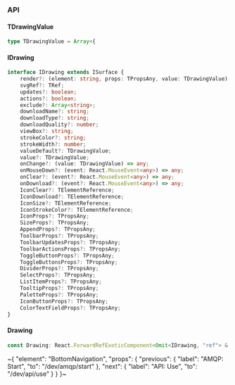

### API

#### TDrawingValue

```ts
type TDrawingValue = Array<{
```

#### IDrawing

```ts
interface IDrawing extends ISurface {
    render?: (element: string, props: TPropsAny, value: TDrawingValue) => TElement;
    svgRef?: TRef;
    updates?: boolean;
    actions?: boolean;
    exclude?: Array<string>;
    downloadName?: string;
    downloadType?: string;
    downloadQuality?: number;
    viewBox?: string;
    strokeColor?: string;
    strokeWidth?: number;
    valueDefault?: TDrawingValue;
    value?: TDrawingValue;
    onChange?: (value: TDrawingValue) => any;
    onMouseDown?: (event: React.MouseEvent<any>) => any;
    onClear?: (event?: React.MouseEvent<any>) => any;
    onDownload?: (event?: React.MouseEvent<any>) => any;
    IconClear?: TElementReference;
    IconDownload?: TElementReference;
    IconSize?: TElementReference;
    IconStrokeColor?: TElementReference;
    IconProps?: TPropsAny;
    SizeProps?: TPropsAny;
    AppendProps?: TPropsAny;
    ToolbarProps?: TPropsAny;
    ToolbarUpdatesProps?: TPropsAny;
    ToolbarActionsProps?: TPropsAny;
    ToggleButtonProps?: TPropsAny;
    ToggleButtonsProps?: TPropsAny;
    DividerProps?: TPropsAny;
    SelectProps?: TPropsAny;
    ListItemProps?: TPropsAny;
    TooltipProps?: TPropsAny;
    PaletteProps?: TPropsAny;
    IconButtonProps?: TPropsAny;
    ColorTextFieldProps?: TPropsAny;
}
```

#### Drawing

```ts
const Drawing: React.ForwardRefExoticComponent<Omit<IDrawing, "ref"> & React.RefAttributes<unknown>>;
```

~{
  "element": "BottomNavigation",
  "props": {
    "previous": {
      "label": "AMQP: Start",
      "to": "/dev/amqp/start"
    },
    "next": {
      "label": "API: Use",
      "to": "/dev/api/use"
    }
  }
}~

